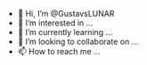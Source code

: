 - 👋 Hi, I’m @GustavsLUNAR
- 👀 I’m interested in ...
- 🌱 I’m currently learning ...
- 💞️ I’m looking to collaborate on ...
- 📫 How to reach me ...

<!---
GustavsLUNAR/GustavsLUNAR is a ✨ special ✨ repository because its `README.md` (this file) appears on your GitHub profile.
You can click the Preview link to take a look at your changes.
--->

